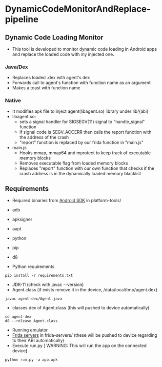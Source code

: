# DynamicCodeMonitorAndReplace-pipeline

## Dynamic Code Loading Monitor
- This tool is developed to monitor dynamic code loading in Android apps and replace the loaded code with my injected one.

### Java/Dex
- Replaces loaded .dex with agent's dex
- Forwards call to agent's function with function name as an argument
- Makes a toast with function name
  
### Native
- It modifies apk file to inject agent(libagent.so) library under lib/{abi}
- libagent.so:
  - sets a signal handler for SIGSEGV(11) signal to "handle_signal" function
  - if signal code is SEGV_ACCERR then calls the report function with the address of the crash
  - "report" function is replaced by our frida function in "main.js"
- main.js
  - Hooks mmap, mmap64 and mprotect to keep track of executable memory blocks
  - Removes executable flag from loaded memory blocks
  - Replaces "report" function with our own function that checks if the crash address is in the dynamically loaded memory blacklist

## Requirements

- Required binaries from [Android SDK](https://developer.android.com/studio/releases/platform-tools) in platform-tools/
 - adb
 - apksigner
 - aapt
 - python
 - pip
 - d8

- Python requirements
```
pip install -r requirements.txt
```
- JDK-11 (check with javac --version)
- Agent.class (if exists remove it in the device, /data/local/tmp/agent.dex)
```
javac agent-dex/Agent.java
```

- classes.dex of Agent.class (this will pushed to device automatically)
```
cd agent-dex
d8 --release Agent.class
```
- Running emulator 
- [Frida servers](https://github.com/frida/frida/releases) in frida-servers/ (these will be pushed to device regarding to their ABI automatically)
- Execute run.py [ WARNING: This will run the app on the connected device]
```
python run.py -a app.apk
```
